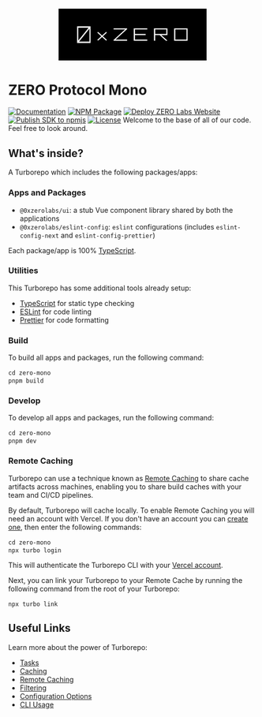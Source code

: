 <p align="center">
  <img src="./apps/protocol/sdk/assets/logo.png" width="300" alt="0xzero.org" />
</p>

# ZERO Protocol Mono

[![Documentation](https://img.shields.io/badge/docs-%F0%9F%93%84-blue)](https://docs.0xzero.org)
[![NPM Package](https://img.shields.io/npm/v/@0xzerolabs/sdk.svg)](https://www.npmjs.org/package/@0xzerolabs/sdk)
[![Deploy ZERO Labs Website](https://github.com/0xZeroLabs/zero-mono/actions/workflows/zero-labs.yml/badge.svg)](https://github.com/0xZeroLabs/zero-mono/actions/workflows/zero-labs.yml)
[![Publish SDK to npmjs](https://github.com/0xZeroLabs/zero-mono/actions/workflows/sdk-to-npmjs.yml/badge.svg)](https://github.com/0xZeroLabs/zero-mono/actions/workflows/sdk-to-npmjs.yml)
[![License](https://img.shields.io/github/license/0xZeroLabs/zero-mono?style)](https://github.com/0xZeroLabs/zero-mono/blob/master/LICENSE)
Welcome to the base of all of our code. Feel free to look around.

## What's inside?

A Turborepo which includes the following packages/apps:

### Apps and Packages

- `@0xzerolabs/ui`: a stub Vue component library shared by both the applications
- `@0xzerolabs/eslint-config`: `eslint` configurations (includes `eslint-config-next` and `eslint-config-prettier`)

Each package/app is 100% [TypeScript](https://www.typescriptlang.org/).

### Utilities

This Turborepo has some additional tools already setup:

- [TypeScript](https://www.typescriptlang.org/) for static type checking
- [ESLint](https://eslint.org/) for code linting
- [Prettier](https://prettier.io) for code formatting

### Build

To build all apps and packages, run the following command:

```
cd zero-mono
pnpm build
```

### Develop

To develop all apps and packages, run the following command:

```
cd zero-mono
pnpm dev
```

### Remote Caching

Turborepo can use a technique known as [Remote Caching](https://turbo.build/repo/docs/core-concepts/remote-caching) to share cache artifacts across machines, enabling you to share build caches with your team and CI/CD pipelines.

By default, Turborepo will cache locally. To enable Remote Caching you will need an account with Vercel. If you don't have an account you can [create one](https://vercel.com/signup), then enter the following commands:

```
cd zero-mono
npx turbo login
```

This will authenticate the Turborepo CLI with your [Vercel account](https://vercel.com/docs/concepts/personal-accounts/overview).

Next, you can link your Turborepo to your Remote Cache by running the following command from the root of your Turborepo:

```
npx turbo link
```

## Useful Links

Learn more about the power of Turborepo:

- [Tasks](https://turbo.build/repo/docs/core-concepts/monorepos/running-tasks)
- [Caching](https://turbo.build/repo/docs/core-concepts/caching)
- [Remote Caching](https://turbo.build/repo/docs/core-concepts/remote-caching)
- [Filtering](https://turbo.build/repo/docs/core-concepts/monorepos/filtering)
- [Configuration Options](https://turbo.build/repo/docs/reference/configuration)
- [CLI Usage](https://turbo.build/repo/docs/reference/command-line-reference)
